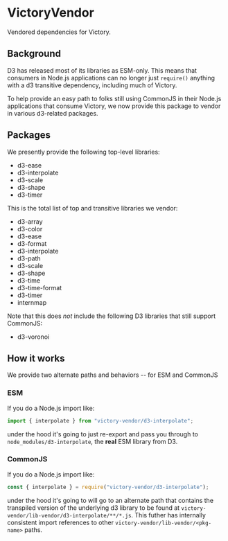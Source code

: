 # VictoryVendor

Vendored dependencies for Victory.

## Background

D3 has released most of its libraries as ESM-only. This means that consumers in Node.js applications can no longer just `require()` anything with a d3 transitive dependency, including much of Victory.

To help provide an easy path to folks still using CommonJS in their Node.js applications that consume Victory, we now provide this package to vendor in various d3-related packages.

## Packages

We presently provide the following top-level libraries:
<!-- cat packages/victory-vendor/package.json | egrep '"d3-' | egrep -o 'd3-[^"]*'| sor t-->

- d3-ease
- d3-interpolate
- d3-scale
- d3-shape
- d3-timer

This is the total list of top and transitive libraries we vendor:
<!-- ls packages/victory-vendor/lib-vendor | sort -->

- d3-array
- d3-color
- d3-ease
- d3-format
- d3-interpolate
- d3-path
- d3-scale
- d3-shape
- d3-time
- d3-time-format
- d3-timer
- internmap

Note that this does _not_ include the following D3 libraries that still support CommonJS:

- d3-voronoi

## How it works

We provide two alternate paths and behaviors -- for ESM and CommonJS

### ESM

If you do a Node.js import like:

```js
import { interpolate } from "victory-vendor/d3-interpolate";
```

under the hood it's going to just re-export and pass you through to `node_modules/d3-interpolate`, the **real** ESM library from D3.

### CommonJS

If you do a Node.js import like:

```js
const { interpolate } = require("victory-vendor/d3-interpolate");
```

under the hood it's going to will go to an alternate path that contains the transpiled version of the underlying d3 library to be found at `victory-vendor/lib-vendor/d3-interpolate/**/*.js`. This futher has internally consistent import references to other `victory-vendor/lib-vendor/<pkg-name>` paths.
